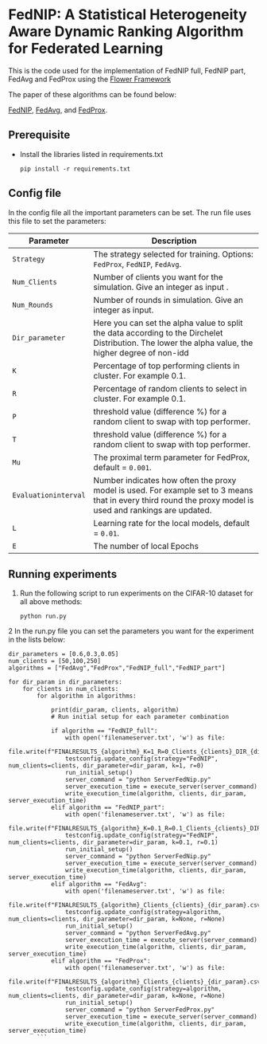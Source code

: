 # FedNIP: A Statistical Heterogeneity Aware Dynamic Ranking Algorithm for Federated Learning
This is the code used for the implementation of FedNIP full, FedNIP part, FedAvg and FedProx using the [Flower Framework](https://flower.dev/)

The paper of these algorithms can be found below:

[FedNIP](https://openreview.net/pdf?id=B7v4QMR6Z9w), 
[FedAvg](https://arxiv.org/pdf/1602.05629.pdf), and [FedProx](https://arxiv.org/abs/1812.06127).


## Prerequisite
* Install the libraries listed in requirements.txt
    ```
    pip install -r requirements.txt
    ```

  
## Config file
In the config file all the important parameters can be set. The run file uses this file to set the parameters:


| Parameter      | Description                                                                                    |
| --------------- | ---------------------------------------------------------------------------------------------- |
| `Strategy`         | The strategy selected for training. Options: `FedProx`, `FedNIP`, `FedAvg`.        |
| `Num_Clients`       | Number of clients you want for the simulation. Give an integer as input . |
| `Num_Rounds`           | Number of rounds in simulation. Give an integer as input. |
| `Dir_parameter`            |  Here you can set the alpha value to split the data according to the Dirchelet Distribution. The lower the alpha value, the higher degree of non-idd                                        |
| `K`    | Percentage of top performing clients in cluster. For example 0.1.                                                                    |
| `R`        | Percentage of random clients to select in cluster. For example 0.1.                                                |
| `P`     | threshold value (difference %) for a random client to swap with top performer.                                                              |
| `T`            | threshold value (difference %) for a random client to swap with top performer.                                    |
| `Mu`           | The proximal term parameter for FedProx, default = `0.001`.                                    |
| `Evaluationinterval`    | Number indicates how often the proxy model is used. For example set to 3 means that in every third round the proxy model is used and rankings are updated.                                         |
| `L`    | Learning rate for the local models, default = `0.01`.                                     |
| `E`     | The number of local Epochs |

## Running experiments

1. Run the following script to run experiments on the CIFAR-10 dataset for all above methods:
    ```
    python run.py
    ```
2 In the run.py file you can set the parameters you want for the experiment in the lists below:

    dir_parameters = [0.6,0.3,0.05]
    num_clients = [50,100,250]
    algorithms = ["FedAvg","FedProx","FedNIP_full","FedNIP_part"]
    
    for dir_param in dir_parameters:
        for clients in num_clients:
            for algorithm in algorithms:
    
                print(dir_param, clients, algorithm)
                # Run initial setup for each parameter combination
    
                if algorithm == "FedNIP_full":
                    with open('filenameserver.txt', 'w') as file:
                        file.write(f"FINALRESULTS_{algorithm}_K=1_R=0_Clients_{clients}_DIR_{dir_param}_newrun.csv")
                    testconfig.update_config(strategy="FedNIP", num_clients=clients, dir_parameter=dir_param, k=1, r=0)
                    run_initial_setup()
                    server_command = "python ServerFedNip.py"
                    server_execution_time = execute_server(server_command)
                    write_execution_time(algorithm, clients, dir_param, server_execution_time)
                elif algorithm == "FedNIP_part":
                    with open('filenameserver.txt', 'w') as file:
                        file.write(f"FINALRESULTS_{algorithm}_K=0.1_R=0.1_Clients_{clients}_DIR_{dir_param}_newrun.csv")
                    testconfig.update_config(strategy="FedNIP", num_clients=clients, dir_parameter=dir_param, k=0.1, r=0.1)
                    run_initial_setup()
                    server_command = "python ServerFedNip.py"
                    server_execution_time = execute_server(server_command)
                    write_execution_time(algorithm, clients, dir_param, server_execution_time)
                elif algorithm == "FedAvg":
                    with open('filenameserver.txt', 'w') as file:
                        file.write(f"FINALRESULTS_{algorithm}_Clients_{clients}_{dir_param}.csv")
                    testconfig.update_config(strategy=algorithm, num_clients=clients, dir_parameter=dir_param, k=None, r=None)
                    run_initial_setup()
                    server_command = "python ServerFedAvg.py"
                    server_execution_time = execute_server(server_command)
                    write_execution_time(algorithm, clients, dir_param, server_execution_time)
                elif algorithm == "FedProx":
                    with open('filenameserver.txt', 'w') as file:
                        file.write(f"FINALRESULTS_{algorithm}_Clients_{clients}_{dir_param}.csv")
                    testconfig.update_config(strategy=algorithm, num_clients=clients, dir_parameter=dir_param, k=None, r=None)
                    run_initial_setup()
                    server_command = "python ServerFedProx.py"
                    server_execution_time = execute_server(server_command)
                    write_execution_time(algorithm, clients, dir_param, server_execution_time)
            ```
